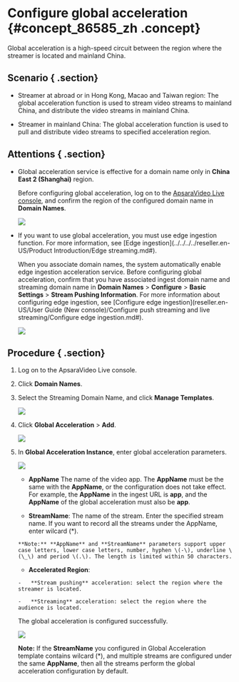 # Configure global acceleration {#concept_86585_zh .concept}

Global acceleration is a high-speed circuit between the region where the streamer is located and mainland China.

## Scenario { .section}

-   Streamer at abroad or in Hong Kong, Macao and Taiwan region: The global acceleration function is used to stream video streams to mainland China, and distribute the video streams in mainland China.

-   Streamer in mainland China: The global acceleration function is used to pull and distribute video streams to specified acceleration region.


## Attentions { .section}

-   Global acceleration service is effective for a domain name only in **China East 2 \(Shanghai\)** region.

    Before configuring global acceleration, log on to the [ApsaraVideo Live console](https://partners-intl.aliyun.com/login-required#/live), and confirm the region of the configured domain name in **Domain Names**.

    ![](http://static-aliyun-doc.oss-cn-hangzhou.aliyuncs.com/assets/img/20697/154520853321681_en-US.png)

-   If you want to use global acceleration, you must use edge ingestion function. For more information, see [Edge ingestion](../../../../reseller.en-US/Product Introduction/Edge streaming.md#).

    When you associate domain names, the system automatically enable edge ingestion acceleration service. Before configuring global acceleration, confirm that you have associated ingest domain name and streaming domain name in **Domain Names** \> **Configure** \> **Basic Settings** \> **Stream Pushing Information**. For more information about configuring edge ingestion, see [Configure edge ingestion](reseller.en-US/User Guide (New console)/Configure push streaming and live streaming/Configure edge ingestion.md#).

    ![](http://static-aliyun-doc.oss-cn-hangzhou.aliyuncs.com/assets/img/20697/154520853321682_en-US.png)


## Procedure { .section}

1.  Log on to the ApsaraVideo Live console.
2.  Click **Domain Names**.
3.  Select the Streaming Domain Name, and click **Manage Templates**.

    ![](http://static-aliyun-doc.oss-cn-hangzhou.aliyuncs.com/assets/img/20697/154520853321683_en-US.png)

4.  Click **Global Acceleration** \> **Add**.

    ![](http://static-aliyun-doc.oss-cn-hangzhou.aliyuncs.com/assets/img/20697/154520853321684_en-US.png)

5.  In **Global Acceleration Instance**, enter global acceleration parameters.

    ![](http://static-aliyun-doc.oss-cn-hangzhou.aliyuncs.com/assets/img/20697/154520853321685_en-US.png)

    -    **AppName** The name of the video app. The **AppName** must be the same with the **AppName**, or the configuration does not take effect. For example, the **AppName** in the ingest URL is **app**, and the **AppName** of the global acceleration must also be **app**.

    -    **StreamName**: The name of the stream. Enter the specified stream name. If you want to record all the streams under the AppName, enter wilcard \(\*\).

        **Note:** **AppName** and **StreamName** parameters support upper case letters, lower case letters, number, hyphen \(-\), underline \(\_\) and period \(.\). The length is limited within 50 characters.

    -    **Accelerated Region**:

        -   **Stream pushing** acceleration: select the region where the streamer is located.

        -   **Streaming** acceleration: select the region where the audience is located.

    The global acceleration is configured successfully.

    ![](http://static-aliyun-doc.oss-cn-hangzhou.aliyuncs.com/assets/img/20697/154520853321686_en-US.png)

    **Note:** If the **StreamName** you configured in Global Acceleration template contains wilcard \(\*\), and multiple streams are configured under the same **AppName**, then all the streams perform the global acceleration configuration by default.


